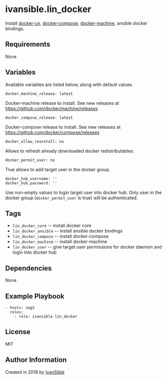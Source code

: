 # ivansible.lin_docker

Install
[docker-ce](https://docs.docker.com/install/linux/docker-ce/ubuntu/#install-using-the-repository),
[docker-compose](https://docs.docker.com/compose/install/#install-compose),
[docker-machine](https://docs.docker.com/machine/install-machine/#install-machine-directly),
ansible docker bindings.


## Requirements

None


## Variables

Available variables are listed below, along with default values.


    docker_machine_release: latest

Docker-machine release to install. See new releases at
https://github.com/docker/machine/releases

    docker_compose_release: latest

Docker-compose release to install. See new releases at
https://github.com/docker/compose/releases

    docker_allow_reinstall: no

Allows to refresh already downloaded docker redistributables.

    docker_permit_user: no

True allows to add target user in the docker group.

    docker_hub_username: ''
    docker_hub_password: ''

Use non-empty values to login target user into docker hub. Only user
in the docker group (`docker_permit_user` is true) will be authenticated.


## Tags

- `lin_docker_core` -- install docker core
- `lin_docker_ansible` -- install ansible docker bindings
- `lin_docker_compose` -- install docker-compose
- `lin_docker_machine` -- install docker-machine
- `lin_docker_user` -- give target user permissions for docker daemon
                       and login into docker hub


## Dependencies

None


## Example Playbook

    - hosts: vag2
      roles:
        - role: ivansible.lin_docker


## License

MIT


## Author Information

Created in 2018 by [IvanSible](https://github.com/ivansible)
